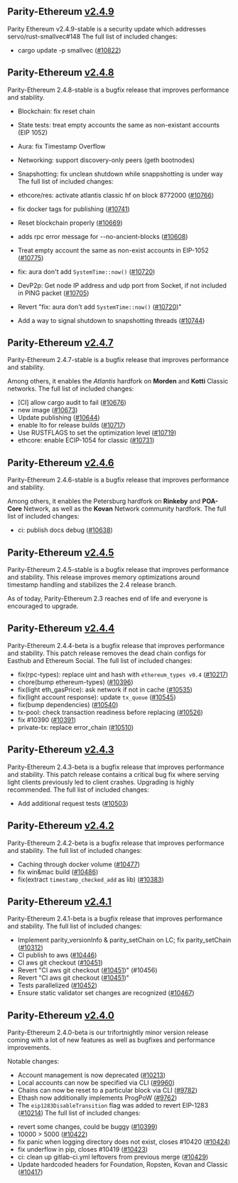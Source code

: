 ## Parity-Ethereum [v2.4.9](https://api.github.com/repos/paritytech/parity-ethereum/releases/tags/v2.4.9)

Parity Ethereum v2.4.9-stable is a security update which addresses servo/rust-smallvec#148
The full list of included changes:

* cargo update -p smallvec ([#10822](https://github.com/paritytech/parity-ethereum/pull/10822))

## Parity-Ethereum [v2.4.8](https://api.github.com/repos/paritytech/parity-ethereum/releases/tags/v2.4.8)

Parity-Ethereum 2.4.8-stable is a bugfix release that improves performance and stability.

* Blockchain: fix reset chain
* State tests: treat empty accounts the same as non-existant accounts (EIP 1052)
* Aura: fix Timestamp Overflow
* Networking: support discovery-only peers (geth bootnodes)
* Snapshotting: fix unclean shutdown while snappshotting is under way
The full list of included changes:

* ethcore/res: activate atlantis classic hf on block 8772000 ([#10766](https://github.com/paritytech/parity-ethereum/pull/10766))
* fix docker tags for publishing ([#10741](https://github.com/paritytech/parity-ethereum/pull/10741))
* Reset blockchain properly ([#10669](https://github.com/paritytech/parity-ethereum/pull/10669))
* adds rpc error message for --no-ancient-blocks ([#10608](https://github.com/paritytech/parity-ethereum/pull/10608))
* Treat empty account the same as non-exist accounts in EIP-1052 ([#10775](https://github.com/paritytech/parity-ethereum/pull/10775))
* fix: aura don't add `SystemTime::now()` ([#10720](https://github.com/paritytech/parity-ethereum/pull/10720))
* DevP2p: Get node IP address and udp port from Socket, if not included in PING packet ([#10705](https://github.com/paritytech/parity-ethereum/pull/10705))
* Revert "fix: aura don't add `SystemTime::now()` ([#10720](https://github.com/paritytech/parity-ethereum/pull/10720))"
* Add a way to signal shutdown to snapshotting threads ([#10744](https://github.com/paritytech/parity-ethereum/pull/10744))

## Parity-Ethereum [v2.4.7](https://api.github.com/repos/paritytech/parity-ethereum/releases/tags/v2.4.7)

Parity-Ethereum 2.4.7-stable is a bugfix release that improves performance and stability.

Among others, it enables the _Atlantis_ hardfork on **Morden** and **Kotti** Classic networks.
The full list of included changes:

* [CI] allow cargo audit to fail ([#10676](https://github.com/paritytech/parity-ethereum/pull/10676))
* new image ([#10673](https://github.com/paritytech/parity-ethereum/pull/10673))
* Update publishing ([#10644](https://github.com/paritytech/parity-ethereum/pull/10644))
* enable lto for release builds ([#10717](https://github.com/paritytech/parity-ethereum/pull/10717))
* Use RUSTFLAGS to set the optimization level ([#10719](https://github.com/paritytech/parity-ethereum/pull/10719))
* ethcore: enable ECIP-1054 for classic ([#10731](https://github.com/paritytech/parity-ethereum/pull/10731))

## Parity-Ethereum [v2.4.6](https://api.github.com/repos/paritytech/parity-ethereum/releases/tags/v2.4.6)

Parity-Ethereum 2.4.6-stable is a bugfix release that improves performance and stability.

Among others, it enables the Petersburg hardfork on **Rinkeby** and **POA-Core** Network, as well as the **Kovan** Network community hardfork.
The full list of included changes:

* ci: publish docs debug ([#10638](https://github.com/paritytech/parity-ethereum/pull/10638))

## Parity-Ethereum [v2.4.5](https://api.github.com/repos/paritytech/parity-ethereum/releases/tags/v2.4.5)

Parity-Ethereum 2.4.5-stable is a bugfix release that improves performance and stability. This release improves memory optimizations around timestamp handling and stabilizes the 2.4 release branch.

As of today, Parity-Ethereum 2.3 reaches end of life and everyone is encouraged to upgrade.

## Parity-Ethereum [v2.4.4](https://api.github.com/repos/paritytech/parity-ethereum/releases/tags/v2.4.4)

Parity-Ethereum 2.4.4-beta is a bugfix release that improves performance and stability. This patch release removes the dead chain configs for Easthub and Ethereum Social.
The full list of included changes:

* fix(rpc-types): replace uint and hash with `ethereum_types v0.4` ([#10217](https://github.com/paritytech/parity-ethereum/pull/10217))
* chore(bump ethereum-types) ([#10396](https://github.com/paritytech/parity-ethereum/pull/10396))
* fix(light eth_gasPrice): ask network if not in cache ([#10535](https://github.com/paritytech/parity-ethereum/pull/10535))
* fix(light account response): update `tx_queue` ([#10545](https://github.com/paritytech/parity-ethereum/pull/10545))
* fix(bump dependencies) ([#10540](https://github.com/paritytech/parity-ethereum/pull/10540))
* tx-pool: check transaction readiness before replacing ([#10526](https://github.com/paritytech/parity-ethereum/pull/10526))
* fix #10390 ([#10391](https://github.com/paritytech/parity-ethereum/pull/10391))
* private-tx: replace error_chain ([#10510](https://github.com/paritytech/parity-ethereum/pull/10510))

## Parity-Ethereum [v2.4.3](https://api.github.com/repos/paritytech/parity-ethereum/releases/tags/v2.4.3)

Parity-Ethereum 2.4.3-beta is a bugfix release that improves performance and stability. This patch release contains a critical bug fix where serving light clients previously led to client crashes. Upgrading is highly recommended.
The full list of included changes:

* Add additional request tests ([#10503](https://github.com/paritytech/parity-ethereum/pull/10503))

## Parity-Ethereum [v2.4.2](https://api.github.com/repos/paritytech/parity-ethereum/releases/tags/v2.4.2)

Parity-Ethereum 2.4.2-beta is a bugfix release that improves performance and stability.
The full list of included changes:

* Сaching through docker volume ([#10477](https://github.com/paritytech/parity-ethereum/pull/10477))
* fix win&mac build ([#10486](https://github.com/paritytech/parity-ethereum/pull/10486))
* fix(extract `timestamp_checked_add` as lib) ([#10383](https://github.com/paritytech/parity-ethereum/pull/10383))

## Parity-Ethereum [v2.4.1](https://api.github.com/repos/paritytech/parity-ethereum/releases/tags/v2.4.1)

Parity-Ethereum 2.4.1-beta is a bugfix release that improves performance and stability.
The full list of included changes:

* Implement parity_versionInfo & parity_setChain on LC; fix parity_setChain ([#10312](https://github.com/paritytech/parity-ethereum/pull/10312))
* CI publish to aws ([#10446](https://github.com/paritytech/parity-ethereum/pull/10446))
* CI aws git checkout ([#10451](https://github.com/paritytech/parity-ethereum/pull/10451))
* Revert "CI aws git checkout ([#10451](https://github.com/paritytech/parity-ethereum/pull/10451))" (#10456)
* Revert "CI aws git checkout ([#10451](https://github.com/paritytech/parity-ethereum/pull/10451))"
* Tests parallelized ([#10452](https://github.com/paritytech/parity-ethereum/pull/10452))
* Ensure static validator set changes are recognized ([#10467](https://github.com/paritytech/parity-ethereum/pull/10467))

## Parity-Ethereum [v2.4.0](https://api.github.com/repos/paritytech/parity-ethereum/releases/tags/v2.4.0)

Parity-Ethereum 2.4.0-beta is our trifortnightly minor version release coming with a lot of new features as well as bugfixes and performance improvements.

Notable changes:
- Account management is now deprecated ([#10213](https://github.com/paritytech/parity-ethereum/pull/10213))
- Local accounts can now be specified via CLI ([#9960](https://github.com/paritytech/parity-ethereum/pull/9960))
- Chains can now be reset to a particular block via CLI ([#9782](https://github.com/paritytech/parity-ethereum/pull/9782))
- Ethash now additionally implements ProgPoW ([#9762](https://github.com/paritytech/parity-ethereum/pull/9762)) 
- The `eip1283DisableTransition` flag was added to revert EIP-1283 ([#10214](https://github.com/paritytech/parity-ethereum/pull/10214))
The full list of included changes:

* revert some changes, could be buggy ([#10399](https://github.com/paritytech/parity-ethereum/pull/10399))
* 10000 > 5000 ([#10422](https://github.com/paritytech/parity-ethereum/pull/10422))
* fix panic when logging directory does not exist, closes #10420 ([#10424](https://github.com/paritytech/parity-ethereum/pull/10424))
* fix underflow in pip, closes #10419 ([#10423](https://github.com/paritytech/parity-ethereum/pull/10423))
* ci: clean up gitlab-ci.yml leftovers from previous merge ([#10429](https://github.com/paritytech/parity-ethereum/pull/10429))
* Update hardcoded headers for Foundation, Ropsten, Kovan and Classic ([#10417](https://github.com/paritytech/parity-ethereum/pull/10417))


